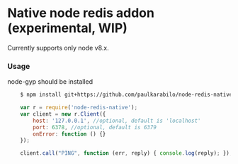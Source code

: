 # Native node redis addon (experimental, WIP)

Currently supports only node v8.x.

### Usage

node-gyp should be installed

```sh
    $ npm install git+https://github.com/paulkarabilo/node-redis-native.git
```

```javascript
    var r = require('node-redis-native');
    var client = new r.Client({
        host: '127.0.0.1', //optional, default is 'localhost'
        port: 6378, //optional, default is 6379
        onError: function () {}
    });

    client.call("PING", function (err, reply) { console.log(reply); }); //PONG
```
